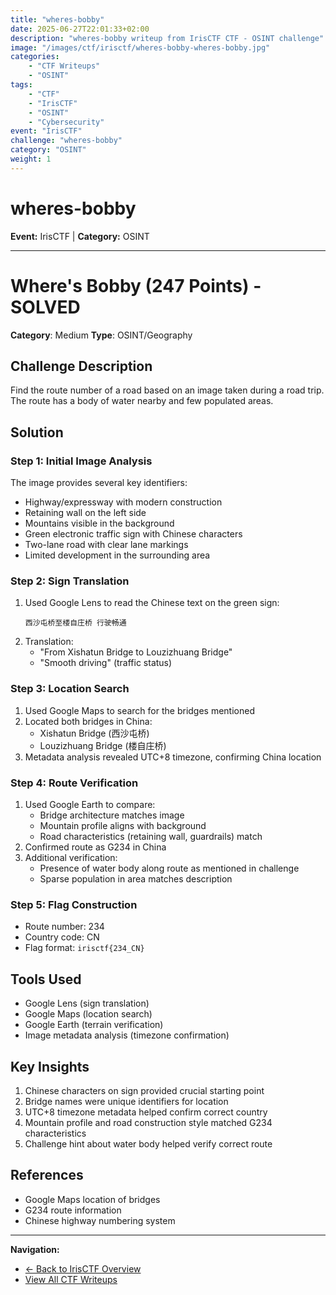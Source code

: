 ```yaml
---
title: "wheres-bobby"
date: 2025-06-27T22:01:33+02:00
description: "wheres-bobby writeup from IrisCTF CTF - OSINT challenge"
image: "/images/ctf/irisctf/wheres-bobby-wheres-bobby.jpg"
categories:
    - "CTF Writeups"
    - "OSINT"
tags:
    - "CTF"
    - "IrisCTF"
    - "OSINT"
    - "Cybersecurity"
event: "IrisCTF"
challenge: "wheres-bobby"
category: "OSINT"
weight: 1
---
```


# wheres-bobby

**Event:** IrisCTF | **Category:** OSINT

---





# Where's Bobby (247 Points) - SOLVED

**Category**: Medium
**Type**: OSINT/Geography

## Challenge Description

Find the route number of a road based on an image taken during a road trip. The route has a body of water nearby and few populated areas.

## Solution

### Step 1: Initial Image Analysis

The image provides several key identifiers:

- Highway/expressway with modern construction
- Retaining wall on the left side
- Mountains visible in the background
- Green electronic traffic sign with Chinese characters
- Two-lane road with clear lane markings
- Limited development in the surrounding area

### Step 2: Sign Translation

1. Used Google Lens to read the Chinese text on the green sign:
   ```
   西沙屯桥至楼自庄桥 行驶畅通
   ```
2. Translation:
   - "From Xishatun Bridge to Louzizhuang Bridge"
   - "Smooth driving" (traffic status)

### Step 3: Location Search

1. Used Google Maps to search for the bridges mentioned
2. Located both bridges in China:
   - Xishatun Bridge (西沙屯桥)
   - Louzizhuang Bridge (楼自庄桥)
3. Metadata analysis revealed UTC+8 timezone, confirming China location

### Step 4: Route Verification

1. Used Google Earth to compare:
   - Bridge architecture matches image
   - Mountain profile aligns with background
   - Road characteristics (retaining wall, guardrails) match
2. Confirmed route as G234 in China
3. Additional verification:
   - Presence of water body along route as mentioned in challenge
   - Sparse population in area matches description

### Step 5: Flag Construction

- Route number: 234
- Country code: CN
- Flag format: `irisctf{234_CN}`

## Tools Used

- Google Lens (sign translation)
- Google Maps (location search)
- Google Earth (terrain verification)
- Image metadata analysis (timezone confirmation)

## Key Insights

1. Chinese characters on sign provided crucial starting point
2. Bridge names were unique identifiers for location
3. UTC+8 timezone metadata helped confirm correct country
4. Mountain profile and road construction style matched G234 characteristics
5. Challenge hint about water body helped verify correct route

## References

- Google Maps location of bridges
- G234 route information
- Chinese highway numbering system

---

**Navigation:**
- [← Back to IrisCTF Overview](/ctf/irisctf/)
- [View All CTF Writeups](/ctf/)
